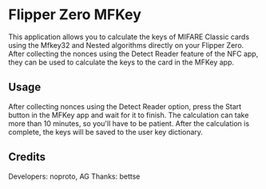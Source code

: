 # Flipper Zero MFKey

This application allows you to calculate the keys of MIFARE Classic cards using the Mfkey32 and Nested algorithms directly on your Flipper Zero. After collecting the nonces using the Detect Reader feature of the NFC app, they can be used to calculate the keys to the card in the MFKey app.

## Usage

After collecting nonces using the Detect Reader option, press the Start button in the MFKey app and wait for it to finish. The calculation can take more than 10 minutes, so you'll have to be patient. After the calculation is complete, the keys will be saved to the user key dictionary.

## Credits

Developers: noproto, AG
Thanks: bettse
